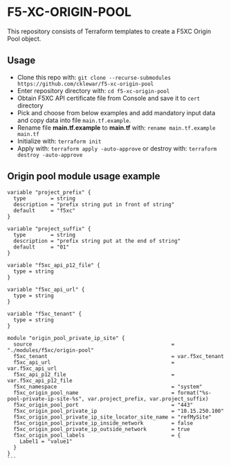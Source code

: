 # F5-XC-ORIGIN-POOL
This repository consists of Terraform templates to create a F5XC Origin Pool object.

## Usage

- Clone this repo with: `git clone --recurse-submodules https://github.com/cklewar/f5-xc-origin-pool`
- Enter repository directory with: `cd f5-xc-origin-pool`
- Obtain F5XC API certificate file from Console and save it to `cert` directory
- Pick and choose from below examples and add mandatory input data and copy data into file `main.tf.example`.
- Rename file __main.tf.example__ to __main.tf__ with: `rename main.tf.example main.tf`
- Initialize with: `terraform init`
- Apply with: `terraform apply -auto-approve` or destroy with: `terraform destroy -auto-approve`

## Origin pool module usage example

````hcl
variable "project_prefix" {
  type        = string
  description = "prefix string put in front of string"
  default     = "f5xc"
}

variable "project_suffix" {
  type        = string
  description = "prefix string put at the end of string"
  default     = "01"
}

variable "f5xc_api_p12_file" {
  type = string
}

variable "f5xc_api_url" {
  type = string
}

variable "f5xc_tenant" {
  type = string
}

module "origin_pool_private_ip_site" {
  source                                             = "./modules/f5xc/origin-pool"
  f5xc_tenant                                        = var.f5xc_tenant
  f5xc_api_url                                       = var.f5xc_api_url
  f5xc_api_p12_file                                  = var.f5xc_api_p12_file
  f5xc_namespace                                     = "system"
  f5xc_origin_pool_name                              = format("%s-pool-private-ip-site-%s", var.project_prefix, var.project_suffix)
  f5xc_origin_pool_port                              = "443"
  f5xc_origin_pool_private_ip                        = "10.15.250.100"
  f5xc_origin_pool_private_ip_site_locator_site_name = "refMySite"
  f5xc_origin_pool_private_ip_inside_network         = false
  f5xc_origin_pool_private_ip_outside_network        = true
  f5xc_origin_pool_labels                            = {
    Label1 = "value1"
  }
}
```
